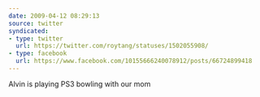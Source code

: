 ```yaml
---
date: 2009-04-12 08:29:13
source: twitter
syndicated:
- type: twitter
  url: https://twitter.com/roytang/statuses/1502055908/
- type: facebook
  url: https://www.facebook.com/10155666240078912/posts/66724899418
---
```


Alvin is playing PS3 bowling with our mom